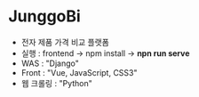 # JunggoBi
- 전자 제품 가격 비교 플랫폼
- 실행 : frontend -> npm install -> **npn run serve**
- WAS : "Django"
- Front : "Vue, JavaScript, CSS3"
- 웹 크롤링 : "Python"
